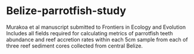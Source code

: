 # Belize-parrotfish-study
Murakoa et al manuscript submitted to Frontiers in Ecology and Evolution
Includes all fields required for calculating metrics of parrotfish teeth abundance and reef accretion rates within each 5cm sample from each of three reef sediment cores collected from central Belize. 
